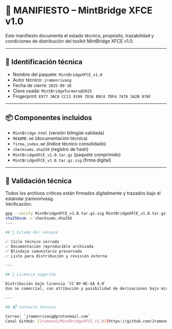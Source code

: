 # 📘 MANIFIESTO – MintBridge XFCE v1.0

Este manifiesto documenta el estado técnico, propósito, trazabilidad y condiciones de distribución del toolkit MintBridge XFCE v1.0.

---

## 🧱 Identificación técnica

- Nombre del paquete: `MintBridgeXFCE_v1.0`
- Autor técnico: `jramonrivasg`
- Fecha de cierre: `2025-09-18`
- Clave usada: `MintBridgeTurmero@2025`
- Fingerprint: `E977 3AC8 CC13 9199 7D16 B9C4 7DF4 7476 5A2B 878F`

---

## 📦 Componentes incluidos

- `MintBridge.html` (versión bilingüe validada)
- `README.md` (documentación técnica)
- `firma_index.md` (índice técnico consolidado)
- `checksums.sha256` (registro de hash)
- `MintBridgeXFCE_v1.0.tar.gz` (paquete comprimido)
- `MintBridgeXFCE_v1.0.tar.gz.sig` (firma digital)

---

## 🔐 Validación técnica

Todos los archivos críticos están firmados digitalmente y trazados bajo el estándar jramonrivasg.  
Verificación:

```bash
gpg --verify MintBridgeXFCE_v1.0.tar.gz.sig MintBridgeXFCE_v1.0.tar.gz
sha256sum -c checksums.sha256
---

## 📣 Estado del release

✅ Ciclo técnico cerrado  
✅ Documentación reproducible archivada  
✅ Blindaje comunitario preservado  
✅ Listo para distribución y revisión externa

---

## 📜 Licencia sugerida

Distribución bajo licencia `CC BY-NC-SA 4.0`  
Uso no comercial, con atribución y posibilidad de derivaciones bajo misma licencia.

---

## 📬 Contacto técnico

Correo: `jramonrivasg@protonmail.com`  
Canal GitHub: [Jramone3/MintBridgeXFCE_v1.0](https://github.com/Jramone3/MintBridgeXFCE_v1.0)
